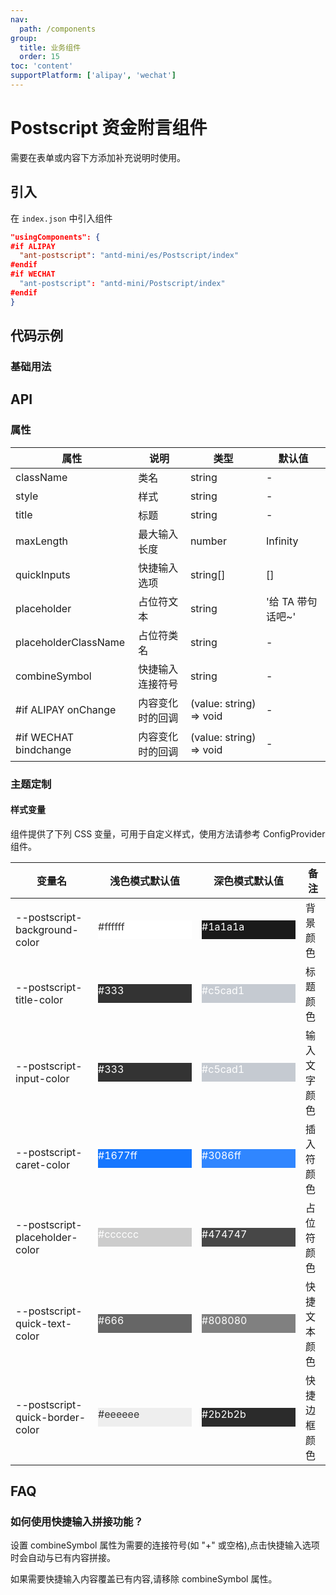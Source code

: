 ```yaml
---
nav:
  path: /components
group:
  title: 业务组件
  order: 15
toc: 'content'
supportPlatform: ['alipay', 'wechat']
---
```


# Postscript 资金附言组件

需要在表单或内容下方添加补充说明时使用。

## 引入

在 `index.json` 中引入组件

```json
"usingComponents": {
#if ALIPAY
  "ant-postscript": "antd-mini/es/Postscript/index"
#endif
#if WECHAT
  "ant-postscript": "antd-mini/Postscript/index"
#endif
}
```

## 代码示例

### 基础用法

<code src='../../demo/pages/Postscript/index'></code>

## API

### 属性

| 属性                  | 说明             | 类型                    | 默认值            |
| --------------------- | ---------------- | ----------------------- | ----------------- |
| className             | 类名             | string                  | -                 |
| style                 | 样式             | string                  | -                 |
| title                 | 标题             | string                  | -                 |
| maxLength             | 最大输入长度     | number                  | Infinity          |
| quickInputs           | 快捷输入选项     | string[]                | []                |
| placeholder           | 占位符文本       | string                  | '给 TA 带句话吧~' |
| placeholderClassName  | 占位符类名       | string                  | -                 |
| combineSymbol         | 快捷输入连接符号 | string                  | -                 |
| #if ALIPAY onChange   | 内容变化时的回调 | (value: string) => void | -                 |
| #if WECHAT bindchange | 内容变化时的回调 | (value: string) => void | -                 |

### 主题定制

#### 样式变量

组件提供了下列 CSS 变量，可用于自定义样式，使用方法请参考 ConfigProvider 组件。

| 变量名                          | 浅色模式默认值                                                                                    | 深色模式默认值                                                                                    | 备注         |
| ------------------------------- | ------------------------------------------------------------------------------------------------- | ------------------------------------------------------------------------------------------------- | ------------ |
| --postscript-background-color   | <div style="width: 150px; height: 30px; background-color: #ffffff; color: #333;">#ffffff</div>    | <div style="width: 150px; height: 30px; background-color: #1a1a1a; color: #ffffff;">#1a1a1a</div> | 背景颜色     |
| --postscript-title-color        | <div style="width: 150px; height: 30px; background-color: #333; color: #ffffff;">#333</div>       | <div style="width: 150px; height: 30px; background-color: #c5cad1; color: #ffffff;">#c5cad1</div> | 标题颜色     |
| --postscript-input-color        | <div style="width: 150px; height: 30px; background-color: #333; color: #ffffff;">#333</div>       | <div style="width: 150px; height: 30px; background-color: #c5cad1; color: #ffffff;">#c5cad1</div> | 输入文字颜色 |
| --postscript-caret-color        | <div style="width: 150px; height: 30px; background-color: #1677ff; color: #ffffff;">#1677ff</div> | <div style="width: 150px; height: 30px; background-color: #3086ff; color: #ffffff;">#3086ff</div> | 插入符颜色   |
| --postscript-placeholder-color  | <div style="width: 150px; height: 30px; background-color: #cccccc; color: #ffffff;">#cccccc</div> | <div style="width: 150px; height: 30px; background-color: #474747; color: #ffffff;">#474747</div> | 占位符颜色   |
| --postscript-quick-text-color   | <div style="width: 150px; height: 30px; background-color: #666; color: #ffffff;">#666</div>       | <div style="width: 150px; height: 30px; background-color: #808080; color: #ffffff;">#808080</div> | 快捷文本颜色 |
| --postscript-quick-border-color | <div style="width: 150px; height: 30px; background-color: #eeeeee; color: #333;">#eeeeee</div>    | <div style="width: 150px; height: 30px; background-color: #2b2b2b; color: #ffffff;">#2b2b2b</div> | 快捷边框颜色 |

## FAQ

### 如何使用快捷输入拼接功能？

设置 combineSymbol 属性为需要的连接符号(如 "+" 或空格),点击快捷输入选项时会自动与已有内容拼接。

如果需要快捷输入内容覆盖已有内容,请移除 combineSymbol 属性。
